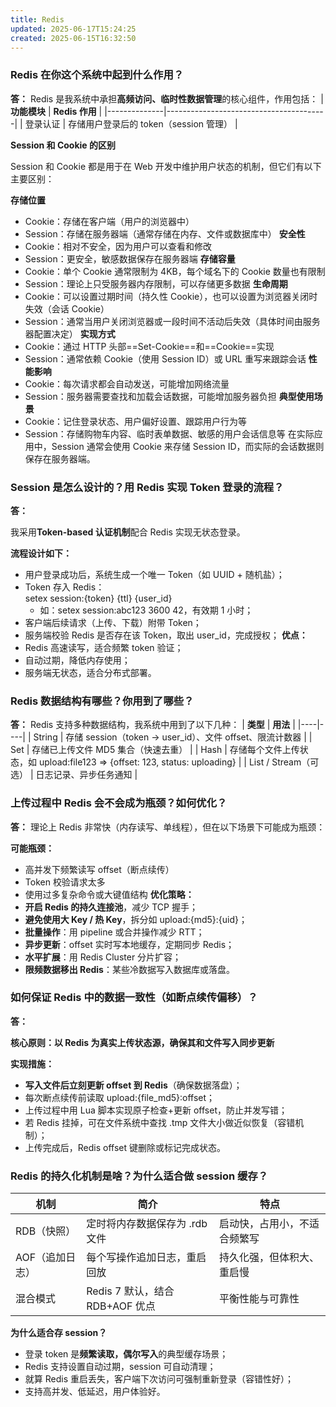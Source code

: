 ```yaml
---
title: Redis
updated: 2025-06-17T15:24:25
created: 2025-06-15T16:32:50
---
```


### Redis 在你这个系统中起到什么作用？

**答：** Redis 是我系统中承担**高频访问、临时性数据管理**的核心组件，作用包括：
| **功能模块** | **Redis 作用** |
|--------------|----------------------------------------|
| 登录认证 | 存储用户登录后的 token（session 管理） |

**Session 和 Cookie 的区别**

Session 和 Cookie 都是用于在 Web 开发中维护用户状态的机制，但它们有以下主要区别：

**存储位置**

- Cookie：存储在客户端（用户的浏览器中）
- Session：存储在服务器端（通常存储在内存、文件或数据库中）
  **安全性**
- Cookie：相对不安全，因为用户可以查看和修改
- Session：更安全，敏感数据保存在服务器端
  **存储容量**
- Cookie：单个 Cookie 通常限制为 4KB，每个域名下的 Cookie 数量也有限制
- Session：理论上只受服务器内存限制，可以存储更多数据
  **生命周期**
- Cookie：可以设置过期时间（持久性 Cookie），也可以设置为浏览器关闭时失效（会话 Cookie）
- Session：通常当用户关闭浏览器或一段时间不活动后失效（具体时间由服务器配置决定）
  **实现方式**
- Cookie：通过 HTTP 头部==Set-Cookie==和==Cookie==实现
- Session：通常依赖 Cookie（使用 Session ID）或 URL 重写来跟踪会话
  **性能影响**
- Cookie：每次请求都会自动发送，可能增加网络流量
- Session：服务器需要查找和加载会话数据，可能增加服务器负担
  **典型使用场景**
- Cookie：记住登录状态、用户偏好设置、跟踪用户行为等
- Session：存储购物车内容、临时表单数据、敏感的用户会话信息等
  在实际应用中，Session 通常会使用 Cookie 来存储 Session ID，而实际的会话数据则保存在服务器端。

### Session 是怎么设计的？用 Redis 实现 Token 登录的流程？

**答：**

我采用**Token-based 认证机制**配合 Redis 实现无状态登录。

**流程设计如下：**

- 用户登录成功后，系统生成一个唯一 Token（如 UUID + 随机盐）；
- Token 存入 Redis：  
  setex session:{token} {ttl} {user_id}
  - 如：setex session:abc123 3600 42，有效期 1 小时；
- 客户端后续请求（上传、下载）附带 Token；
- 服务端校验 Redis 是否存在该 Token，取出 user_id，完成授权；
  **优点：**
- Redis 高速读写，适合频繁 token 验证；
- 自动过期，降低内存使用；
- 服务端无状态，适合分布式部署。

### Redis 数据结构有哪些？你用到了哪些？

**答：** Redis 支持多种数据结构，我系统中用到了以下几种：
| **类型** | **用法** |
|----|----|
| String | 存储 session（token → user_id）、文件 offset、限流计数器 |
| Set | 存储已上传文件 MD5 集合（快速去重） |
| Hash | 存储每个文件上传状态，如 upload:file123 =\> {offset: 123, status: uploading} |
| List / Stream（可选） | 日志记录、异步任务通知 |

### 上传过程中 Redis 会不会成为瓶颈？如何优化？

**答：** 理论上 Redis 非常快（内存读写、单线程），但在以下场景下可能成为瓶颈：

**可能瓶颈：**

- 高并发下频繁读写 offset（断点续传）
- Token 校验请求太多
- 使用过多复杂命令或大键值结构
  **优化策略：**
- **开启 Redis 的持久连接池**，减少 TCP 握手；
- **避免使用大 Key / 热 Key**，拆分如 upload:{md5}:{uid}；
- **批量操作**：用 pipeline 或合并操作减少 RTT；
- **异步更新**：offset 实时写本地缓存，定期同步 Redis；
- **水平扩展**：用 Redis Cluster 分片扩容；
- **限频数据移出 Redis**：某些冷数据写入数据库或落盘。

### 如何保证 Redis 中的数据一致性（如断点续传偏移）？

**答：**

**核心原则：以 Redis 为真实上传状态源，确保其和文件写入同步更新**

**实现措施：**

- **写入文件后立刻更新 offset 到 Redis**（确保数据落盘）；
- 每次断点续传前读取 upload:{file_md5}:offset；
- 上传过程中用 Lua 脚本实现原子检查+更新 offset，防止并发写错；
- 若 Redis 挂掉，可在文件系统中查找 .tmp 文件大小做近似恢复（容错机制）；
- 上传完成后，Redis offset 键删除或标记完成状态。

### Redis 的持久化机制是啥？为什么适合做 session 缓存？

| **机制**        | **简介**                        | **特点**                     |
| --------------- | ------------------------------- | ---------------------------- |
| RDB（快照）     | 定时将内存数据保存为 .rdb 文件  | 启动快，占用小，不适合频繁写 |
| AOF（追加日志） | 每个写操作追加日志，重启回放    | 持久化强，但体积大、重启慢   |
| 混合模式        | Redis 7 默认，结合 RDB+AOF 优点 | 平衡性能与可靠性             |

**为什么适合存 session？**

- 登录 token 是**频繁读取，偶尔写入**的典型缓存场景；
- Redis 支持设置自动过期，session 可自动清理；
- 就算 Redis 重启丢失，客户端下次访问可强制重新登录（容错性好）；
- 支持高并发、低延迟，用户体验好。
